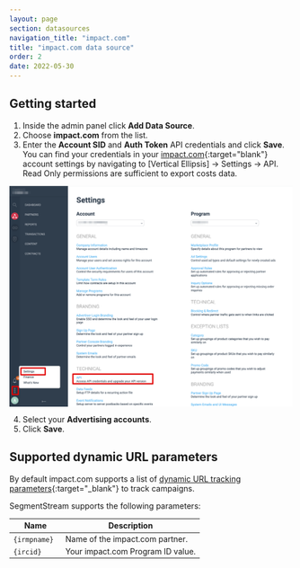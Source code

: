 ```yaml
---
layout: page
section: datasources
navigation_title: "impact.com"
title: "impact.com data source"
order: 2
date: 2022-05-30
---
```


## Getting started

1. Inside the admin panel click **Add Data Source**.
2. Choose **impact.com** from the list.
3. Enter the **Account SID** and **Auth Token** API credentials and click **Save**. You can find your credentials in your [impact.com](https://app.impact.com/){:target="blank"} account settings by navigating to [Vertical Ellipsis] → Settings → API. Read Only permissions are sufficient to export costs data.
<img src="/img/impact_auth_1_api.png" alt="Impact — API" width="600" style="display:block"/>

4. Select your **Advertising accounts**.
5. Click **Save**.

## Supported dynamic URL parameters

By default impact.com supports a list of [dynamic URL tracking parameters](https://integrations.impact.com/impact-brand/docs/branch#section-link-parameters-reference){:target="_blank"} to track campaigns.

SegmentStream supports the following parameters:

Name|Description
--- | ---
`{irmpname}	` | Name of the impact.com partner.
`{ircid}` | Your impact.com Program ID value.
